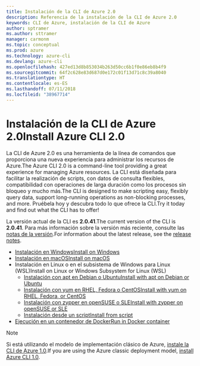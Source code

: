 ```yaml
---
title: Instalación de la CLI de Azure 2.0
description: Referencia de la instalación de la CLI de Azure 2.0
keywords: CLI de Azure, instalación de la CLI de Azure
author: sptramer
ms.author: sttramer
manager: carmonm
ms.topic: conceptual
ms.prod: azure
ms.technology: azure-cli
ms.devlang: azure-cli
ms.openlocfilehash: 427ed13d8b853034b263d50cc6b1f0e86eb8b4f9
ms.sourcegitcommit: 64f2c628e83d687d0e172c01f13d71c8c39a8040
ms.translationtype: HT
ms.contentlocale: es-ES
ms.lasthandoff: 07/11/2018
ms.locfileid: "38967714"
---
```

# <a name="install-azure-cli-20"></a><span data-ttu-id="c8da4-104">Instalación de la CLI de Azure 2.0</span><span class="sxs-lookup"><span data-stu-id="c8da4-104">Install Azure CLI 2.0</span></span>

<span data-ttu-id="c8da4-105">La CLI de Azure 2.0 es una herramienta de la línea de comandos que proporciona una nueva experiencia para administrar los recursos de Azure.</span><span class="sxs-lookup"><span data-stu-id="c8da4-105">The Azure CLI 2.0 is a command-line tool providing a great experience for managing Azure resources.</span></span> <span data-ttu-id="c8da4-106">La CLI está diseñada para facilitar la realización de scripts, con datos de consulta flexibles, compatibilidad con operaciones de larga duración como los procesos sin bloqueo y mucho más.</span><span class="sxs-lookup"><span data-stu-id="c8da4-106">The CLI is designed to make scripting easy, flexibly query data, support long-running operations as non-blocking processes, and more.</span></span> <span data-ttu-id="c8da4-107">Pruébela hoy y descubra todo lo que ofrece la CLI.</span><span class="sxs-lookup"><span data-stu-id="c8da4-107">Try it today and find out what the CLI has to offer!</span></span>

<span data-ttu-id="c8da4-108">La versión actual de la CLI es __2.0.41__.</span><span class="sxs-lookup"><span data-stu-id="c8da4-108">The current version of the CLI is __2.0.41__.</span></span> <span data-ttu-id="c8da4-109">Para más información sobre la versión más reciente, consulte las [notas de la versión](release-notes-azure-cli.md).</span><span class="sxs-lookup"><span data-stu-id="c8da4-109">For information about the latest release, see the [release notes](release-notes-azure-cli.md).</span></span>

* [<span data-ttu-id="c8da4-110">Instalación en Windows</span><span class="sxs-lookup"><span data-stu-id="c8da4-110">Install on Windows</span></span>](install-azure-cli-windows.md)
* [<span data-ttu-id="c8da4-111">Instalación en macOS</span><span class="sxs-lookup"><span data-stu-id="c8da4-111">Install on macOS</span></span>](install-azure-cli-macos.md)
* <span data-ttu-id="c8da4-112">Instalación en Linux o en el subsistema de Windows para Linux (WSL)</span><span class="sxs-lookup"><span data-stu-id="c8da4-112">Install on Linux or Windows Subsystem for Linux (WSL)</span></span>
  * [<span data-ttu-id="c8da4-113">Instalación con apt en Debian o Ubuntu</span><span class="sxs-lookup"><span data-stu-id="c8da4-113">Install with apt on Debian or Ubuntu</span></span>](install-azure-cli-apt.md)
  * [<span data-ttu-id="c8da4-114">Instalación con yum en RHEL, Fedora o CentOS</span><span class="sxs-lookup"><span data-stu-id="c8da4-114">Install with yum on RHEL, Fedora, or CentOS</span></span>](install-azure-cli-yum.md)
  * [<span data-ttu-id="c8da4-115">Instalación con zypper en openSUSE o SLE</span><span class="sxs-lookup"><span data-stu-id="c8da4-115">Install with zypper on openSUSE or SLE</span></span>](install-azure-cli-zypper.md)
  * [<span data-ttu-id="c8da4-116">Instalación desde un script</span><span class="sxs-lookup"><span data-stu-id="c8da4-116">Install from script</span></span>](install-azure-cli-linux.md)
* [<span data-ttu-id="c8da4-117">Ejecución en un contenedor de Docker</span><span class="sxs-lookup"><span data-stu-id="c8da4-117">Run in Docker container</span></span>](run-azure-cli-docker.md)

> [!NOTE]
> <span data-ttu-id="c8da4-118">Si está utilizando el modelo de implementación clásico de Azure, [instale la CLI de Azure 1.0](install-cli-version-1.0.md).</span><span class="sxs-lookup"><span data-stu-id="c8da4-118">If you are using the Azure classic deployment model, [install Azure CLI 1.0](install-cli-version-1.0.md).</span></span>